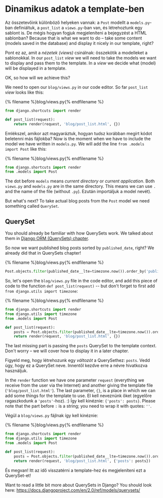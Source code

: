 # Dinamikus adatok a template-ben

Az összetevőink különböző helyeken vannak: a `Post` modellt a `models.py`-ban definiáltuk, a `post_list` a `views.py`-ban van, és létrehoztunk egy sablont is. De mégis hogyan fogjuk megjeleníteni a bejegyzést a HTML sablonban? Because that is what we want to do – take some content (models saved in the database) and display it nicely in our template, right?

Pont ez az, amit a *nézetek (views)* csinálnak: összekötik a modelleket a sablonokkal. In our `post_list` *view* we will need to take the models we want to display and pass them to the template. In a *view* we decide what (model) will be displayed in a template.

OK, so how will we achieve this?

We need to open our `blog/views.py` in our code editor. So far `post_list` *view* looks like this:

{% filename %}blog/views.py{% endfilename %}

```python
from django.shortcuts import render

def post_list(request):
    return render(request, 'blog/post_list.html', {})
```

Emlékszel, amikor azt magyaráztuk, hogyan tudsz korábban megírt kódot beletenni más fájlokba? Now is the moment when we have to include the model we have written in `models.py`. We will add the line `from .models import Post` like this:

{% filename %}blog/views.py{% endfilename %}

```python
from django.shortcuts import render
from .models import Post
```

The dot before `models` means *current directory* or *current application*. Both `views.py` and `models.py` are in the same directory. This means we can use `.` and the name of the file (without `.py`). Ezután importáljuk a model nevét).

But what's next? To take actual blog posts from the `Post` model we need something called `QuerySet`.

## QuerySet

You should already be familiar with how QuerySets work. We talked about them in [Django ORM (QuerySets) chapter](../django_orm/README.md).

So now we want published blog posts sorted by `published_date`, right? We already did that in QuerySets chapter!

{% filename %}blog/views.py{% endfilename %}

```python
Post.objects.filter(published_date__lte=timezone.now()).order_by('published_date')
```

So, let's open the `blog/views.py` file in the code editor, and add this piece of code to the function `def post_list(request)` -- but don't forget to first add `from django.utils import timezone`:

{% filename %}blog/views.py{% endfilename %}

```python
from django.shortcuts import render
from django.utils import timezone
from .models import Post

def post_list(request):
    posts = Post.objects.filter(published_date__lte=timezone.now()).order_by('published_date')
    return render(request, 'blog/post_list.html', {})
```

The last missing part is passing the `posts` QuerySet to the template context. Don't worry – we will cover how to display it in a later chapter.

Figyeld meg, hogy létrehozunk egy *változót* a QuerySethez: `posts`. Vedd úgy, hogy ez a QuerySet neve. Innentől kezdve erre a névre hivatkozva használjuk.

In the `render` function we have one parameter `request` (everything we receive from the user via the Internet) and another giving the template file (`'blog/post_list.html'`). The last parameter, `{}`, is a place in which we can add some things for the template to use. El kell neveznünk őket (egyelőre ragaszkodunk a `'posts'`-hoz). :) Így kell kinéznie: `{'posts': posts}`. Please note that the part before `:` is a string; you need to wrap it with quotes: `''`.

Végül a `blog/views.py` fájlnak így kell kinéznie:

{% filename %}blog/views.py{% endfilename %}

```python
from django.shortcuts import render
from django.utils import timezone
from .models import Post

def post_list(request):
    posts = Post.objects.filter(published_date__lte=timezone.now()).order_by('published_date')
    return render(request, 'blog/post_list.html', {'posts': posts})
```

És megvan! Itt az idő visszatérni a template-hez és megjeleníteni ezt a QuerySet-et!

Want to read a little bit more about QuerySets in Django? You should look here: https://docs.djangoproject.com/en/2.0/ref/models/querysets/